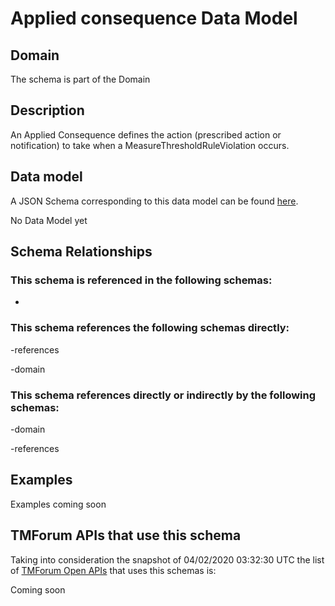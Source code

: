 # Applied consequence Data Model

## Domain

The  schema is part of the  Domain

## Description

An Applied Consequence defines the action (prescribed action or notification) to take when a 
MeasureThresholdRuleViolation occurs.

## Data model

A JSON Schema corresponding to this data model can be found
[here](https://github.com/tmforum-rand/schemas/blob/candidates/Service/AppliedConsequence.schema.json).

No Data Model yet

## Schema Relationships

### This schema is referenced in the following schemas:

-

### This schema references the following schemas directly:

-references

-domain

### This schema references directly or indirectly by the following schemas:

-domain

-references



## Examples

Examples coming soon

## TMForum APIs that use this schema

Taking into consideration the snapshot of 04/02/2020 03:32:30 UTC the list of [TMForum Open APIs](https://www.tmforum.org/open-apis/) that uses this schemas is:

Coming soon